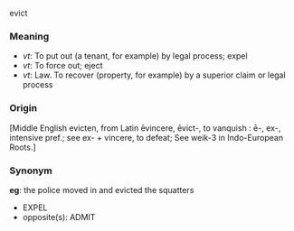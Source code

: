 evict
### Meaning
+ _vt_: To put out (a tenant, for example) by legal process; expel
+ _vt_: To force out; eject
+ _vt_: Law. To recover (property, for example) by a superior claim or legal process

### Origin

[Middle English evicten, from Latin ēvincere, ēvict-, to vanquish : ē-, ex-, intensive pref.; see ex- + vincere, to defeat; See weik-3 in Indo-European Roots.]

### Synonym

__eg__: the police moved in and evicted the squatters

+ EXPEL
+ opposite(s): ADMIT


